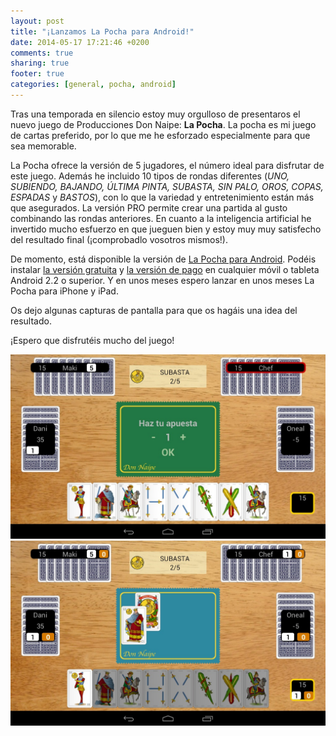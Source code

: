 ```yaml
---
layout: post
title: "¡Lanzamos La Pocha para Android!"
date: 2014-05-17 17:21:46 +0200
comments: true
sharing: true
footer: true
categories: [general, pocha, android] 
---
```

Tras una temporada en silencio estoy muy orgulloso de presentaros el nuevo juego de Producciones Don Naipe: **La Pocha**. La pocha es mi juego de cartas preferido, por lo que me he esforzado especialmente para que sea memorable.

La Pocha ofrece la versión de 5 jugadores, el número ideal para disfrutar de este juego. Además he incluido 10 tipos de rondas diferentes (*UNO, SUBIENDO, BAJANDO, ÚLTIMA PINTA, SUBASTA, SIN PALO, OROS, COPAS, ESPADAS* y *BASTOS*), con lo que la variedad y entretenimiento están más que asegurados. La versión PRO permite crear una partida al gusto combinando las rondas anteriores. En cuanto a la inteligencia artificial he invertido mucho esfuerzo en que jueguen bien y estoy muy muy satisfecho del resultado final (¡comprobadlo vosotros mismos!).

De momento, está disponible la versión de [La Pocha para Android](/juegos). Podéis instalar [la versión gratuita](http://play.google.com/store/apps/details?id=donnaipe.pocha) y [la versión de pago](http://play.google.com/store/apps/details?id=donnaipe.pochapro) en cualquier móvil o tableta Android 2.2 o superior. Y en unos meses espero lanzar en unos meses La Pocha para iPhone y iPad.

Os dejo algunas capturas de pantalla para que os hagáis una idea del resultado.

¡Espero que disfrutéis mucho del juego!

![La Pocha para Android](/images/pocha/pocha1.jpg)
![La Pocha para Android](/images/pocha/pocha2.jpg)